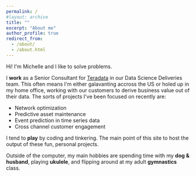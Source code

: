 ```yaml
---
permalink: /
#layout: archive
title: ""
excerpt: "About me"
author_profile: true
redirect_from:
  - /about/
  - /about.html
---
```


Hi! I'm Michelle and I like to solve problems. 

I **work** as a Senior Consultant for [Teradata](https://www.teradata.com/) in our Data Science Deliveries team. This often means I'm either galavanting accross the US or holed up in my home office, working with our customers to derive business value out of their data. The sorts of projects I've been focused on recently are:

* Network optimization
* Predictive asset maintenance 
* Event prediction in time series data
* Cross channel customer engagement 

I tend to **play** by coding and tinkering. The main point of this site to host the output of these fun, personal projects. 

Outside of the computer, my main hobbies are spending time with my **dog & husband**, playing **ukulele**, and flipping around at my adult **gymnastics** class. 

